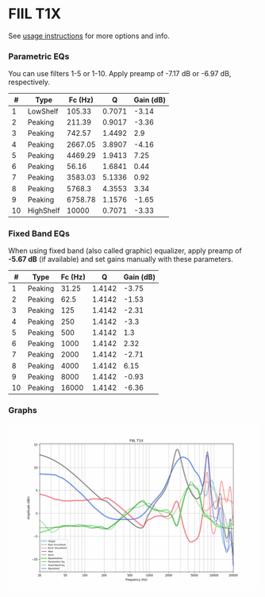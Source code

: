 # FIIL T1X
See [usage instructions](https://github.com/jaakkopasanen/AutoEq#usage) for more options and info.

### Parametric EQs
You can use filters 1-5 or 1-10. Apply preamp of -7.17 dB or -6.97 dB, respectively.

|   # | Type      |   Fc (Hz) |      Q |   Gain (dB) |
|-----|-----------|-----------|--------|-------------|
|   1 | LowShelf  |    105.33 | 0.7071 |       -3.14 |
|   2 | Peaking   |    211.39 | 0.9017 |       -3.36 |
|   3 | Peaking   |    742.57 | 1.4492 |        2.9  |
|   4 | Peaking   |   2667.05 | 3.8907 |       -4.16 |
|   5 | Peaking   |   4469.29 | 1.9413 |        7.25 |
|   6 | Peaking   |     56.16 | 1.6841 |        0.44 |
|   7 | Peaking   |   3583.03 | 5.1336 |        0.92 |
|   8 | Peaking   |   5768.3  | 4.3553 |        3.34 |
|   9 | Peaking   |   6758.78 | 1.1576 |       -1.65 |
|  10 | HighShelf |  10000    | 0.7071 |       -3.33 |

### Fixed Band EQs
When using fixed band (also called graphic) equalizer, apply preamp of **-5.67 dB** (if available) and set gains manually with these parameters.

|   # | Type    |   Fc (Hz) |      Q |   Gain (dB) |
|-----|---------|-----------|--------|-------------|
|   1 | Peaking |     31.25 | 1.4142 |       -3.75 |
|   2 | Peaking |     62.5  | 1.4142 |       -1.53 |
|   3 | Peaking |    125    | 1.4142 |       -2.31 |
|   4 | Peaking |    250    | 1.4142 |       -3.3  |
|   5 | Peaking |    500    | 1.4142 |        1.3  |
|   6 | Peaking |   1000    | 1.4142 |        2.32 |
|   7 | Peaking |   2000    | 1.4142 |       -2.71 |
|   8 | Peaking |   4000    | 1.4142 |        6.15 |
|   9 | Peaking |   8000    | 1.4142 |       -0.93 |
|  10 | Peaking |  16000    | 1.4142 |       -6.36 |

### Graphs
![](./FIIL%20T1X.png)
